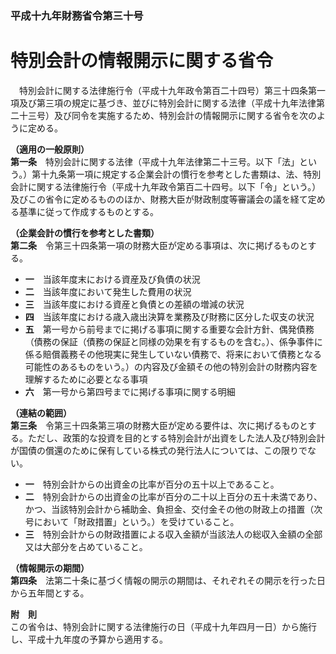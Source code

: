 ### 平成十九年財務省令第三十号  
# 特別会計の情報開示に関する省令  
　特別会計に関する法律施行令（平成十九年政令第百二十四号）第三十四条第一項及び第三項の規定に基づき、並びに特別会計に関する法律（平成十九年法律第二十三号）及び同令を実施するため、特別会計の情報開示に関する省令を次のように定める。  
  
**（適用の一般原則）**  
**第一条**　特別会計に関する法律（平成十九年法律第二十三号。以下「法」という。）第十九条第一項に規定する企業会計の慣行を参考とした書類は、法、特別会計に関する法律施行令（平成十九年政令第百二十四号。以下「令」という。）及びこの省令に定めるもののほか、財務大臣が財政制度等審議会の議を経て定める基準に従って作成するものとする。  
  
**（企業会計の慣行を参考とした書類）**  
**第二条**　令第三十四条第一項の財務大臣が定める事項は、次に掲げるものとする。  
* **一**　当該年度末における資産及び負債の状況  
* **二**　当該年度において発生した費用の状況  
* **三**　当該年度における資産と負債との差額の増減の状況  
* **四**　当該年度における歳入歳出決算を業務及び財務に区分した収支の状況  
* **五**　第一号から前号までに掲げる事項に関する重要な会計方針、偶発債務（債務の保証（債務の保証と同様の効果を有するものを含む。）、係争事件に係る賠償義務その他現実に発生していない債務で、将来において債務となる可能性のあるものをいう。）の内容及び金額その他の特別会計の財務内容を理解するために必要となる事項  
* **六**　第一号から第四号までに掲げる事項に関する明細  
  
**（連結の範囲）**  
**第三条**　令第三十四条第三項の財務大臣が定める要件は、次に掲げるものとする。ただし、政策的な投資を目的とする特別会計が出資をした法人及び特別会計が国債の償還のために保有している株式の発行法人については、この限りでない。  
* **一**　特別会計からの出資金の比率が百分の五十以上であること。  
* **二**　特別会計からの出資金の比率が百分の二十以上百分の五十未満であり、かつ、当該特別会計から補助金、負担金、交付金その他の財政上の措置（次号において「財政措置」という。）を受けていること。  
* **三**　特別会計からの財政措置による収入金額が当該法人の総収入金額の全部又は大部分を占めていること。  
  
**（情報開示の期間）**  
**第四条**　法第二十条に基づく情報の開示の期間は、それぞれその開示を行った日から五年間とする。  
  
**附　則**  
この省令は、特別会計に関する法律施行の日（平成十九年四月一日）から施行し、平成十九年度の予算から適用する。  
  

